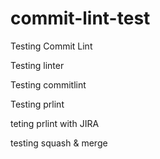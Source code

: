 # commit-lint-test
Testing Commit Lint

Testing linter

Testing commitlint

Testing prlint

teting prlint with JIRA

testing squash & merge